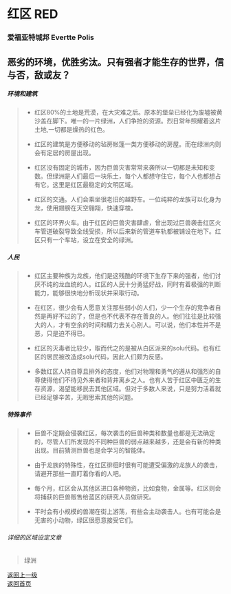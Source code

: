 # 红区 RED
### 爱福亚特城邦 Evertte Polis  

恶劣的环境，优胜劣汰。只有强者才能生存的世界，信与否，敌或友？
-----  
  
  
##### 环境和建筑
> - 红区80%的土地是荒漠，在大灾难之后。原本的堡垒已经化为废墟被黄沙盖在脚下。唯一的一片绿洲，人们争抢的资源。烈日常年照耀着这片土地,一切都是燥热的红色。 
>  
> - 红区的建筑是方便移动的毡房帐篷一类方便移动的房屋。而在绿洲内则会有定居的房屋出现。  
> 
> - 红区没有固定的城市，因为巨兽灾害常常来袭所以一切都是未知和变数。但绿洲是人们最后一块乐土，每个人都想守住它，每个人也都想占有它。这里是红区最稳定的文明区域。 
>  
> - 红区的交通。人们会乘坐很老旧的越野车。一位纯粹的龙族可以化身为龙，使用翅膀在天空翱翔，快速穿梭。  
> 
> - 红区的环界火车。由于红区的巨兽灾害肆虐，曾出现过巨兽袭击红区火车管道破裂导致全线受损，所以后来新的管道车轨都被铺设在地下。红区只有一个车站，设立在安全的绿洲。  
  
  
##### 人民
> - 红区主要种族为龙族，他们是这残酷的环境下生存下来的强者，他们讨厌不纯的龙血统的人。红区的人民十分勇猛好战，同时有着极强的判断能力，能够很快地分析现状并采取行动。  
> 
> - 在红区，很少会有人愿意关注那些弱小的人们，少一个生存的竞争者自然是再好不过的了，但是也不代表不存在善良的人。他们往往是比较强大的人，才有空余的时间和精力去关心别人。可以说，他们本性并不是恶，只是迫不得已。  
> 
> - 红区的灭毒者比较少，取而代之的是被从白区派来的solu代码。也有红区的居民被改造成solu代码，因此人们颇为反感。  
> 
> - 多数红区人持自尊且排外的态度，他们对物理和勇气的遵从和强烈的自尊使得他们不待见外来者和背井离乡之人。也有人苦于红区中匮乏的生存资源，渴望能移民去其他区域。但对于多数人来说，只是努力活着就已经足够辛苦，无暇思索其他的问题。 

  
##### 特殊事件
> - 巨兽不定期会侵袭红区，每次袭击的巨兽种类和数量也都是无法确定的，尽管人们所发现的不同种巨兽的弱点越来越多，还是会有新的种类出现。目前猜测巨兽也是会学习的智能体。  
> 
> - 由于龙族的特殊性，在红区徘徊时很有可能遭受偏激的龙族人的袭击，请避开那些一直盯着你看的人吧。  
> 
> - 每个月，红区会从其他区进口各种物资，比如食物，金属等。红区则会将捕获的巨兽贩售给蓝区的研究人员做研究。  
> 
> - 平时会有小规模的兽潮在街上游荡，有些会主动袭击人。也有可能会是无害的小动物，绿区很愿意接受它们。  
  
  
###### 详细的区域设定文章
> 绿洲
> 
  
 
 [返回上一级](https://drrlw.github.io/%E5%8C%BA%E5%9F%9F%E5%92%8C%E5%9C%B0%E5%9B%BE)  
 [返回首页](https://drrlw.github.io/)
